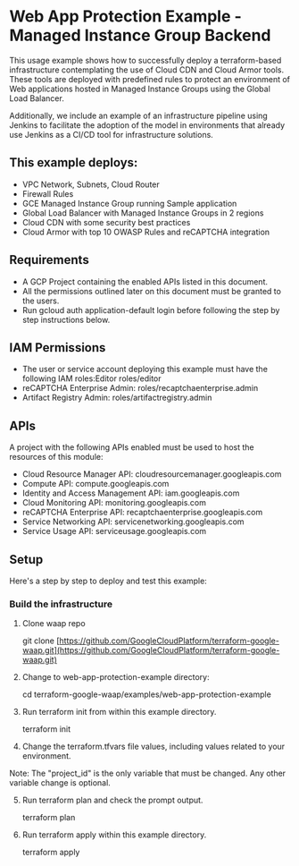 # Web App Protection Example - Managed Instance Group Backend

This usage example shows how to successfully deploy a terraform-based infrastructure contemplating the use of Cloud CDN and Cloud Armor tools. These tools are deployed with predefined rules to protect an environment of Web applications hosted in Managed Instance Groups using the Global Load Balancer.

Additionally, we include an example of an infrastructure pipeline using Jenkins to facilitate the adoption of the model in environments that already use Jenkins as a CI/CD tool for infrastructure solutions.

## This example deploys:

-   VPC Network, Subnets, Cloud Router
-   Firewall Rules
-   GCE Managed Instance Group running Sample application
-   Global Load Balancer with Managed Instance Groups in 2 regions
-   Cloud CDN with some security best practices
-   Cloud Armor with top 10 OWASP Rules and reCAPTCHA integration
  
## Requirements

-   A GCP Project containing the enabled APIs listed in this document.
-   All the permissions outlined later on this document must be granted to the users.
-   Run gcloud auth application-default login before following the step by step instructions below.
     
## IAM Permissions

-   The user or service account deploying this example must have the following IAM roles:Editor roles/editor
-   reCAPTCHA Enterprise Admin: roles/recaptchaenterprise.admin
-   Artifact Registry Admin: roles/artifactregistry.admin
  
## APIs

A project with the following APIs enabled must be used to host the resources of this module:

-   Cloud Resource Manager API: cloudresourcemanager.googleapis.com
-   Compute API: compute.googleapis.com
-   Identity and Access Management API: iam.googleapis.com
-   Cloud Monitoring API: monitoring.googleapis.com
-   reCAPTCHA Enterprise API: recaptchaenterprise.googleapis.com
-   Service Networking API: servicenetworking.googleapis.com
-   Service Usage API: serviceusage.googleapis.com

## Setup

Here's a step by step to deploy and test this example:

### Build the infrastructure

1.  Clone waap repo

	git clone [https://github.com/GoogleCloudPlatform/terraform-google-waap.git](https://github.com/GoogleCloudPlatform/terraform-google-waap.git)

2.  Change to web-app-protection-example directory:

    cd terraform-google-waap/examples/web-app-protection-example

3.  Run terraform init from within this example directory.
    
    terraform init

4.  Change the terraform.tfvars file values, including values related to your environment.
  
Note: The "project_id" is the only variable that must be changed. Any other variable change is optional.

5.  Run terraform plan and check the prompt output.
  
    terraform plan

6.  Run terraform apply within this example directory.

    terraform apply
